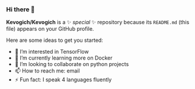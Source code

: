 ### Hi there 👋


**Kevogich/Kevogich** is a ✨ _special_ ✨ repository because its `README.md` (this file) appears on your GitHub profile.

Here are some ideas to get you started:

- 🔭 I’m interested in TensorFlow
- 🌱 I’m currently learning more on Docker
- 👯 I’m looking to collaborate on python projects
- 📫 How to reach me: email
- ⚡ Fun fact: I speak 4 languages fluently
